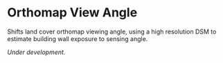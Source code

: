 # Orthomap View Angle
Shifts land cover orthomap viewing angle, using a high resolution DSM to estimate building wall exposure to sensing angle.


_Under development._

